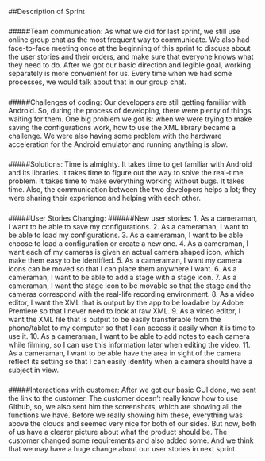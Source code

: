 ##Description of Sprint

#####
#####
#####Team communication:
As what we did for last sprint, we still use online group chat as the most frequent way to communicate. We also had face-to-face meeting once at the beginning of this sprint to discuss about the user stories and their orders, and make sure that everyone knows what they need to do. After we got our basic direction and legible goal, working separately is more convenient for us. Every time when we had some processes, we would talk about that in our group chat.

#####
#####
#####Challenges of coding:
Our developers are still getting familiar with Android. So, during the process of developing, there were plenty of things waiting for them.
One big problem we got is: when we were trying to make saving the configurations work, how to use the XML library became a challenge. We were also having some problem with the hardware acceleration for the Android emulator and running anything is slow.  

#####
#####
#####Solutions:
Time is almighty. It takes time to get familiar with Android and its libraries. It takes time to figure out the way to solve the real-time problem. It takes time to make everything working without bugs. It takes time. 
Also, the communication between the two developers helps a lot; they were sharing their experience and helping with each other.

#####
#####
#####User Stories Changing:
######New user stories:
		1.	As a cameraman, I want to be able to save my configurations.
		2.	As a cameraman, I want to be able to load my configurations.
		3.	As a cameraman, I want to be able choose to load a configuration or create a new one.
		4.	As a cameraman, I want each of my cameras is given an actual camera shaped icon, which make them easy to be identified.
		5.	As a cameraman, I want my camera icons can be moved so that I can place them anywhere I want.
		6.	As a cameraman, I want to be able to add a stage with a stage icon.
		7.	As a cameraman, I want the stage icon to be movable so that the stage and the cameras correspond with the real-life recording environment.
		8. As a video editor, I want the XML that is output by the app to be loadable by Adobe Premiere so that I never need to look at raw XML.
		9. As a video editor, I want the XML file that is output to be easily transferable from the phone/tablet to my computer so that I can access it easily when it is time to use it.
		10. As a cameraman, I want to be able to add notes to each camera while filming, so I can use this information later when editing the video.
		11.	As a cameraman, I want to be able have the area in sight of the camera reflect its setting so that I can easily identify when a camera should have a subject in view.


#####
#####
#####Interactions with customer:
After we got our basic GUI done, we sent the link to the customer. The customer doesn’t really know how to use Github, so, we also sent him the screenshots, which are showing all the functions we have. Before we really showing him these, everything was above the clouds and seemed very nice for both of our sides. But now, both of us have a clearer picture about what the product should be. The customer changed some requirements and also added some. And we think that we may have a huge change about our user stories in next sprint.
